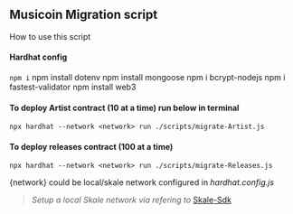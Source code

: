 ## **Musicoin Migration script**
How to use this script

#### Hardhat config
`npm i`
npm install dotenv
npm install mongoose
npm i bcrypt-nodejs
npm i fastest-validator
npm install web3

#### To deploy Artist contract (10 at a time) run below in terminal
`npx hardhat --network <network> run ./scripts/migrate-Artist.js`

#### To deploy releases contract (100 at a time)
`npx hardhat --network <network> run ./scripts/migrate-Releases.js`

{network} could be local/skale network configured in _hardhat.config.js_

>*Setup a local Skale network via refering to* 
[Skale-Sdk](https://github.com/skalenetwork/skale-sdk)  
